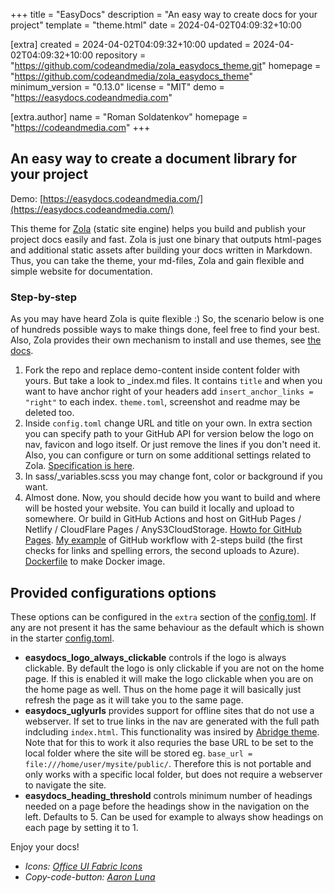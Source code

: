 
+++
title = "EasyDocs"
description = "An easy way to create docs for your project"
template = "theme.html"
date = 2024-04-02T04:09:32+10:00

[extra]
created = 2024-04-02T04:09:32+10:00
updated = 2024-04-02T04:09:32+10:00
repository = "https://github.com/codeandmedia/zola_easydocs_theme.git"
homepage = "https://github.com/codeandmedia/zola_easydocs_theme"
minimum_version = "0.13.0"
license = "MIT"
demo = "https://easydocs.codeandmedia.com"

[extra.author]
name = "Roman Soldatenkov"
homepage = "https://codeandmedia.com"
+++        

## An easy way to create a document library for your project

Demo: [https://easydocs.codeandmedia.com/](https://easydocs.codeandmedia.com/)

This theme for [Zola](https://getzola.org) (static site engine) helps you build and publish your project docs easily and fast. Zola is just one binary that outputs html-pages and additional static assets after building your docs written in Markdown. Thus, you can take the theme, your md-files, Zola and gain flexible and simple website for documentation. 

### Step-by-step

As you may have heard Zola is quite flexible :) So, the scenario below is one of hundreds possible ways to make things done, feel free to find your best. Also, Zola provides their own mechanism to install and use themes, see [the docs](https://www.getzola.org/documentation/themes/installing-and-using-themes/). 

1. Fork the repo and replace demo-content inside content folder with yours. But take a look to _index.md files. It contains `title` and when you want to have anchor right of your headers add `insert_anchor_links = "right"` to each index. `theme.toml`, screenshot and readme may be deleted too. 
2. Inside `config.toml` change URL and title on your own. In extra section you can specify path to your GitHub API for version below the logo on nav, favicon and logo itself. Or just remove the lines if you don't need it. Also, you can configure or turn on some additional settings related to Zola. [Specification is here](https://www.getzola.org/documentation/getting-started/configuration/).
3. In sass/_variables.scss you may change font, color or background if you want.
4. Almost done. Now, you should decide how you want to build and where will be hosted your website. You can build it locally and upload to somewhere. Or build in GitHub Actions and host on GitHub Pages / Netlify / CloudFlare Pages / AnyS3CloudStorage. [Howto for GitHub Pages](https://www.getzola.org/documentation/deployment/github-pages/). [My example](https://github.com/o365hq/o365hq.com/blob/main/.github/workflows/main.yml) of GitHub workflow with 2-steps build (the first checks for links and spelling errors, the second uploads to Azure). [Dockerfile](https://github.com/codeandmedia/zola_docsascode_theme/blob/master/Dockerfile) to make Docker image.

## Provided configurations options

These options can be configured in the `extra` section of the [config.toml](config.toml).
If any are not present it has the same behaviour as the default which is shown in the starter [config.toml](config.toml).

- **easydocs_logo_always_clickable** controls if the logo is always clickable. By default the logo is only clickable if you are not on the home page. If this is enabled it will make the logo clickable when you are on the home page as well. Thus on the home page it will basically just refresh the page as it will take you to the same page.
- **easydocs_uglyurls** provides support for offline sites that do not use a webserver. If set to true links in the nav are generated with the full path indcluding `index.html`. This functionality was  insired by [Abridge theme](https://www.getzola.org/themes/abridge/). Note that for this to work it also requries the base URL to be set to the local folder where the site will be stored eg. `base_url = file:///home/user/mysite/public/`. Therefore this is not portable and only works with a specific local folder, but does not require a webserver to navigate the site.
- **easydocs_heading_threshold** controls minimum number of headings needed on a page before the headings show in the navigation on the left. Defaults to 5. Can be used for example to always show headings on each page by setting it to 1.

Enjoy your docs!

* _Icons: [Office UI Fabric Icons](https://uifabricicons.azurewebsites.net/)_
* _Copy-code-button: [Aaron Luna](https://aaronluna.dev/blog/add-copy-button-to-code-blocks-hugo-chroma/)_
        